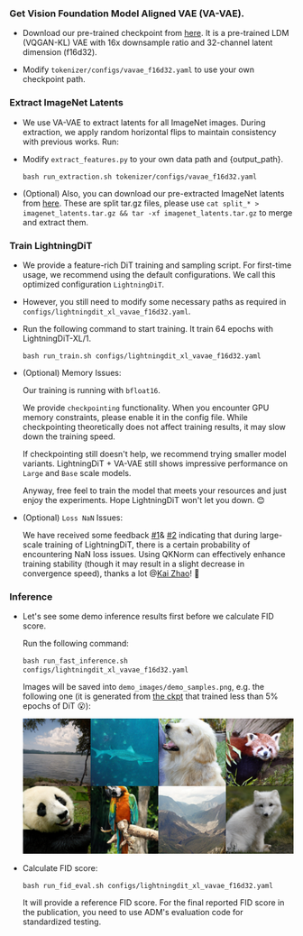 ### Get Vision Foundation Model Aligned VAE (VA-VAE).

- Download our pre-trained checkpoint from [here](https://huggingface.co/hustvl/vavae-imagenet256-f16d32-dinov2/blob/main/vavae-imagenet256-f16d32-dinov2.pt). It is a pre-trained LDM (VQGAN-KL) VAE with 16x downsample ratio and 32-channel latent dimension (f16d32).

- Modify `tokenizer/configs/vavae_f16d32.yaml` to use your own checkpoint path.

### Extract ImageNet Latents

- We use VA-VAE to extract latents for all ImageNet images. During extraction, we apply random horizontal flips to maintain consistency with previous works. Run:

- Modify `extract_features.py` to your own data path and {output_path}.
    
    ```
    bash run_extraction.sh tokenizer/configs/vavae_f16d32.yaml
    ```

- (Optional) Also, you can download our pre-extracted ImageNet latents from [here](https://huggingface.co/datasets/hustvl/imagenet256-latents-vave-f16d32-dinov2/tree/main/splits). These are split tar.gz files, please use `cat split_* > imagenet_latents.tar.gz && tar -xf imagenet_latents.tar.gz` to merge and extract them.

### Train LightningDiT

- We provide a feature-rich DiT training and sampling script. For first-time usage, we recommend using the default configurations. We call this optimized configuration ``LightningDiT``.

- However, you still need to modify some necessary paths as required in ``configs/lightningdit_xl_vavae_f16d32.yaml``.

- Run the following command to start training. It train 64 epochs with LightningDiT-XL/1.

    ```
    bash run_train.sh configs/lightningdit_xl_vavae_f16d32.yaml
    ```

- (Optional) Memory Issues: 

    Our training is running with ``bfloat16``. 
    
    We provide ``checkpointing`` functionality. When you encounter GPU memory constraints, please enable it in the config file. While checkpointing theoretically does not affect training results, it may slow down the training speed. 
    
    If checkpointing still doesn't help, we recommend trying smaller model variants. LightningDiT + VA-VAE still shows impressive performance on ``Large`` and ``Base``  scale models. 
    
    Anyway, free feel to train the model that meets your resources and just enjoy the experiments. Hope LightningDiT won't let you down. 😊

- (Optional) ``Loss NaN`` Issues:

    We have received some feedback [#1](https://github.com/hustvl/LightningDiT/issues/10)\& [#2](https://github.com/hustvl/LightningDiT/issues/23) indicating that during large-scale training of LightningDiT, there is a certain probability of encountering NaN loss issues. Using QKNorm can effectively enhance training stability (though it may result in a slight decrease in convergence speed), thanks a lot @[Kai Zhao](https://scholar.google.com/citations?user=HwSWNyUAAAAJ&hl=zh-CN)! 🥰

### Inference

- Let's see some demo inference results first before we calculate FID score.

    Run the following command:
    ```
    bash run_fast_inference.sh configs/lightningdit_xl_vavae_f16d32.yaml
    ```
    Images will be saved into ``demo_images/demo_samples.png``, e.g. the following one (it is generated from [the ckpt](https://huggingface.co/hustvl/lightningdit-xl-imagenet256-64ep/blob/main/lightningdit-xl-imagenet256-64ep.pt) that trained less than 5% epochs of DiT 😮):
    <div align="center">
    <img src="../images/demo_samples_64ep.png" alt="Demo Samples 64ep" width="600">
    </div>

- Calculate FID score:

    ```
    bash run_fid_eval.sh configs/lightningdit_xl_vavae_f16d32.yaml
    ```
    It will provide a reference FID score. For the final reported FID score in the publication, you need to use ADM's evaluation code for standardized testing.
